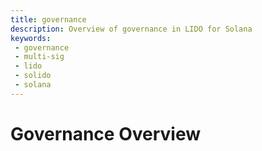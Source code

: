 ```yaml
---
title: governance
description: Overview of governance in LIDO for Solana
keywords:
 - governance
 - multi-sig
 - lido
 - solido
 - solana
---
```


# Governance Overview

